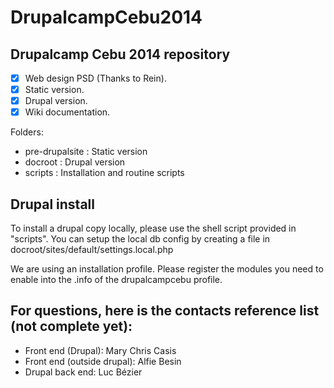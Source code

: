 DrupalcampCebu2014
==================

## Drupalcamp Cebu 2014 repository

- [x] Web design PSD (Thanks to Rein).
- [x] Static version.
- [x] Drupal version.
- [x] Wiki documentation.

Folders:

* pre-drupalsite : Static version
* docroot : Drupal version
* scripts : Installation and routine scripts

## Drupal install

To install a drupal copy locally, please use the shell script provided in "scripts". You can setup the local db config
by creating a file in docroot/sites/default/settings.local.php

We are using an installation profile. Please register the modules you need to enable into the .info of the
drupalcampcebu profile.

## For questions, here is the contacts reference list (not complete yet):

* Front end (Drupal): Mary Chris Casis
* Front end (outside drupal): Alfie Besin
* Drupal back end: Luc Bézier
